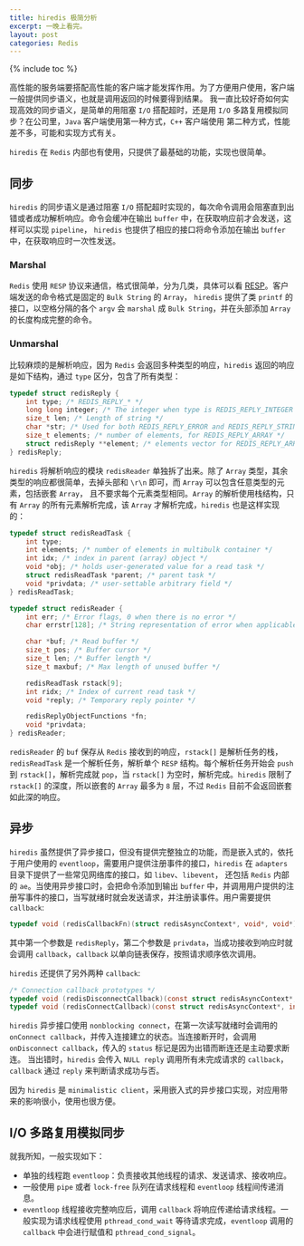 ```yaml
---
title: hiredis 极简分析
excerpt: 一晚上看完。
layout: post
categories: Redis
---
```


{% include toc %}

高性能的服务端要搭配高性能的客户端才能发挥作用。为了方便用户使用，客户端一般提供同步语义，也就是调用返回的时候要得到结果。
我一直比较好奇如何实现高效的同步语义，是简单的用阻塞 `I/O` 搭配超时，还是用 `I/O` 多路复用模拟同步？在公司里，`Java` 客户端使用第一种方式，`C++` 客户端使用
第二种方式，性能差不多，可能和实现方式有关。

`hiredis` 在 `Redis` 内部也有使用，只提供了最基础的功能，实现也很简单。

## 同步
`hiredis` 的同步语义是通过阻塞 `I/O` 搭配超时实现的，每次命令调用会阻塞直到出错或者成功解析响应。命令会缓冲在输出 `buffer` 中，在获取响应前才会发送，这样可以实现 `pipeline`，
`hiredis` 也提供了相应的接口将命令添加在输出 `buffer` 中，在获取响应时一次性发送。

### Marshal
`Redis` 使用 `RESP` 协议来通信，格式很简单，分为几类，具体可以看 [RESP](https://youjiali1995.github.io/redis/client/)。客户端发送的命令格式是固定的 `Bulk String` 的 `Array`，
`hiredis` 提供了类 `printf` 的接口，以空格分隔的各个 `argv` 会 `marshal` 成 `Bulk String`，并在头部添加 `Array` 的长度构成完整的命令。

### Unmarshal
比较麻烦的是解析响应，因为 `Redis` 会返回多种类型的响应，`hiredis` 返回的响应是如下结构，通过 `type` 区分，包含了所有类型：
```c
typedef struct redisReply {
    int type; /* REDIS_REPLY_* */
    long long integer; /* The integer when type is REDIS_REPLY_INTEGER */
    size_t len; /* Length of string */
    char *str; /* Used for both REDIS_REPLY_ERROR and REDIS_REPLY_STRING */
    size_t elements; /* number of elements, for REDIS_REPLY_ARRAY */
    struct redisReply **element; /* elements vector for REDIS_REPLY_ARRAY */
} redisReply;
```

`hiredis` 将解析响应的模块 `redisReader` 单独拆了出来。除了 `Array` 类型，其余类型的响应都很简单，去掉头部和 `\r\n` 即可，而 `Array` 可以包含任意类型的元素，包括嵌套 `Array`，
且不要求每个元素类型相同。`Array` 的解析使用栈结构，只有 `Array` 的所有元素解析完成，该 `Array` 才解析完成，`hiredis` 也是这样实现的：
```c
typedef struct redisReadTask {
    int type;
    int elements; /* number of elements in multibulk container */
    int idx; /* index in parent (array) object */
    void *obj; /* holds user-generated value for a read task */
    struct redisReadTask *parent; /* parent task */
    void *privdata; /* user-settable arbitrary field */
} redisReadTask;

typedef struct redisReader {
    int err; /* Error flags, 0 when there is no error */
    char errstr[128]; /* String representation of error when applicable */

    char *buf; /* Read buffer */
    size_t pos; /* Buffer cursor */
    size_t len; /* Buffer length */
    size_t maxbuf; /* Max length of unused buffer */

    redisReadTask rstack[9];
    int ridx; /* Index of current read task */
    void *reply; /* Temporary reply pointer */

    redisReplyObjectFunctions *fn;
    void *privdata;
} redisReader;
```

`redisReader` 的 `buf` 保存从 `Redis` 接收到的响应，`rstack[]` 是解析任务的栈，`redisReadTask` 是一个解析任务，解析单个 `RESP` 结构。每个解析任务开始会 `push` 到 `rstack[]`，解析完成就 `pop`，当
`rstack[]` 为空时，解析完成。`hiredis` 限制了 `rstack[]` 的深度，所以嵌套的 `Array` 最多为 `8` 层，不过 `Redis` 目前不会返回嵌套如此深的响应。

## 异步
`hiredis` 虽然提供了异步接口，但没有提供完整独立的功能，而是嵌入式的，依托于用户使用的 `eventloop`，需要用户提供注册事件的接口，`hiredis` 在 `adapters` 目录下提供了一些常见网络库的接口，如 `libev`、`libevent`，
还包括 `Redis` 内部的 `ae`。当使用异步接口时，会把命令添加到输出 `buffer` 中，并调用用户提供的注册写事件的接口，当写就绪时就会发送请求，并注册读事件。用户需要提供 `callback`:
```c
typedef void (redisCallbackFn)(struct redisAsyncContext*, void*, void*);
```

其中第一个参数是 `redisReply`，第二个参数是 `privdata`，当成功接收到响应时就会调用 `callback`，`callback` 以单向链表保存，按照请求顺序依次调用。

`hiredis` 还提供了另外两种 `callback`:
```c
/* Connection callback prototypes */
typedef void (redisDisconnectCallback)(const struct redisAsyncContext*, int status);
typedef void (redisConnectCallback)(const struct redisAsyncContext*, int status);
```

`hiredis` 异步接口使用 `nonblocking connect`，在第一次读写就绪时会调用的 `onConnect callback`，并传入连接建立的状态。当连接断开时，会调用 `onDisconnect callback`，传入的 `status` 标记是因为出错而断连还是主动要求断连。
当出错时，`hiredis` 会传入 `NULL reply` 调用所有未完成请求的 `callback`，`callback` 通过 `reply` 来判断请求成功与否。

因为 `hiredis` 是 `minimalistic client`，采用嵌入式的异步接口实现，对应用带来的影响很小，使用也很方便。

## I/O 多路复用模拟同步
就我所知，一般实现如下：
* 单独的线程跑 `eventloop`：负责接收其他线程的请求、发送请求、接收响应。
* 一般使用 `pipe` 或者 `lock-free` 队列在请求线程和 `eventloop` 线程间传递消息。
* `eventloop` 线程接收完整响应后，调用 `callback` 将响应传递给请求线程。一般实现为请求线程使用 `pthread_cond_wait` 等待请求完成，`eventloop` 调用的 `callback` 中会进行赋值和 `pthread_cond_signal`。
